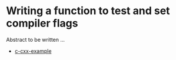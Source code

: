 # Writing a function to test and set compiler flags

Abstract to be written ...

- [c-cxx-example](c-cxx-example/)
